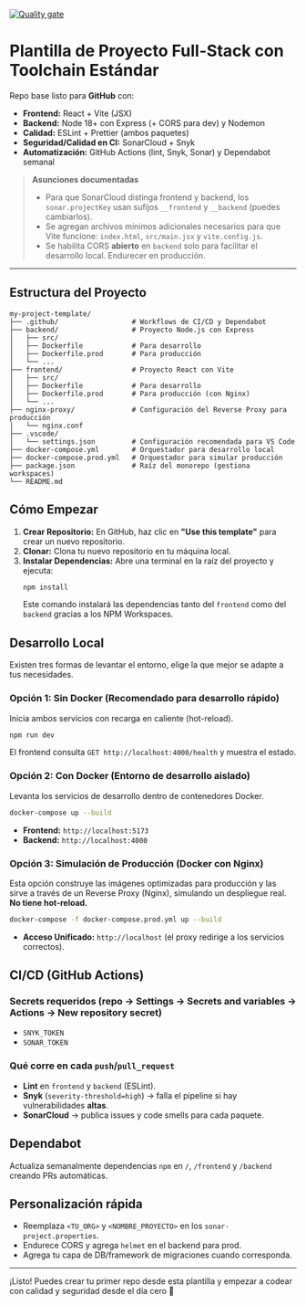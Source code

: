 [![Quality gate](https://sonarcloud.io/api/project_badges/quality_gate?project=EliMCN_my-project-template)](https://sonarcloud.io/summary/new_code?id=EliMCN_my-project-template)

# Plantilla de Proyecto Full-Stack con Toolchain Estándar

Repo base listo para **GitHub** con:

- **Frontend:** React + Vite (JSX)
- **Backend:** Node 18+ con Express (+ CORS para dev) y Nodemon
- **Calidad:** ESLint + Prettier (ambos paquetes)
 - **Seguridad/Calidad en CI:** SonarCloud + Snyk
 - **Automatización:** GitHub Actions (lint, Snyk, Sonar) y Dependabot semanal

> **Asunciones documentadas**
>
> - Para que SonarCloud distinga frontend y backend, los `sonar.projectKey` usan sufijos `__frontend` y `__backend` (puedes cambiarlos).
> - Se agregan archivos mínimos adicionales necesarios para que Vite funcione: `index.html`, `src/main.jsx` y `vite.config.js`.
> - Se habilita CORS **abierto** en `backend` solo para facilitar el desarrollo local. Endurecer en producción.

---

## Estructura del Proyecto

```text
my-project-template/
├── .github/                  # Workflows de CI/CD y Dependabot
├── backend/                  # Proyecto Node.js con Express
│   ├── src/
│   ├── Dockerfile            # Para desarrollo
│   ├── Dockerfile.prod       # Para producción
│   └── ...
├── frontend/                 # Proyecto React con Vite
│   ├── src/
│   ├── Dockerfile            # Para desarrollo
│   ├── Dockerfile.prod       # Para producción (con Nginx)
│   └── ...
├── nginx-proxy/              # Configuración del Reverse Proxy para producción
│   └── nginx.conf
├── .vscode/
│   └── settings.json         # Configuración recomendada para VS Code
├── docker-compose.yml        # Orquestador para desarrollo local
├── docker-compose.prod.yml   # Orquestador para simular producción
├── package.json              # Raíz del monorepo (gestiona workspaces)
└── README.md
```

## Cómo Empezar

1.  **Crear Repositorio:** En GitHub, haz clic en **"Use this template"** para crear un nuevo repositorio.
2.  **Clonar:** Clona tu nuevo repositorio en tu máquina local.
3.  **Instalar Dependencias:** Abre una terminal en la raíz del proyecto y ejecuta:
    ```bash
    npm install
    ```
    Este comando instalará las dependencias tanto del `frontend` como del `backend` gracias a los NPM Workspaces.

## Desarrollo Local

Existen tres formas de levantar el entorno, elige la que mejor se adapte a tus necesidades.

### Opción 1: Sin Docker (Recomendado para desarrollo rápido)

Inicia ambos servicios con recarga en caliente (hot-reload).

```bash
npm run dev
```

El frontend consulta `GET http://localhost:4000/health` y muestra el estado.

### Opción 2: Con Docker (Entorno de desarrollo aislado)

Levanta los servicios de desarrollo dentro de contenedores Docker.

```bash
docker-compose up --build
```

- **Frontend:** `http://localhost:5173`
- **Backend:** `http://localhost:4000`

### Opción 3: Simulación de Producción (Docker con Nginx)

Esta opción construye las imágenes optimizadas para producción y las sirve a través de un Reverse Proxy (Nginx), simulando un despliegue real. **No tiene hot-reload.**

```bash
docker-compose -f docker-compose.prod.yml up --build
```

- **Acceso Unificado:** `http://localhost` (el proxy redirige a los servicios correctos).

## CI/CD (GitHub Actions)

### Secrets requeridos (repo → Settings → Secrets and variables → Actions → New repository secret)

- `SNYK_TOKEN`
- `SONAR_TOKEN`

### Qué corre en cada `push`/`pull_request`

- **Lint** en `frontend` y `backend` (ESLint).
- **Snyk** (`severity-threshold=high`) → falla el pipeline si hay vulnerabilidades **altas**.
- **SonarCloud** → publica issues y code smells para cada paquete.

## Dependabot

Actualiza semanalmente dependencias `npm` en `/`, `/frontend` y `/backend` creando PRs automáticas.

## Personalización rápida

- Reemplaza `<TU_ORG>` y `<NOMBRE_PROYECTO>` en los `sonar-project.properties`.
- Endurece CORS y agrega `helmet` en el backend para prod.
- Agrega tu capa de DB/framework de migraciones cuando corresponda.

---

¡Listo! Puedes crear tu primer repo desde esta plantilla y empezar a codear con calidad y seguridad desde el día cero 🚀
